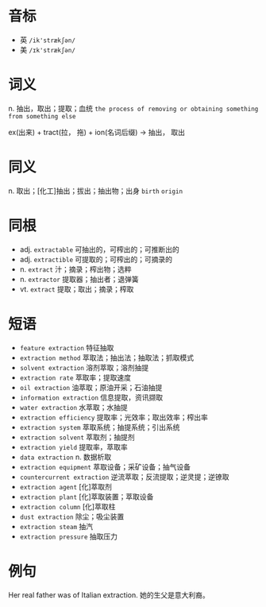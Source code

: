 # 音标

- 英 `/ik'strækʃən/`
- 美 `/ɪk'strækʃən/`

# 词义

n. 抽出，取出；提取；血统
`the process of removing or obtaining something from something else`



ex(出来) + tract(拉， 拖) + ion(名词后缀) → 抽出， 取出

# 同义

n. 取出；[化工]抽出；拔出；抽出物；出身
`birth` `origin`

# 同根

- adj. `extractable` 可抽出的，可榨出的；可推断出的
- adj. `extractible` 可提取的；可榨出的；可摘录的
- n. `extract` 汁；摘录；榨出物；选粹
- n. `extractor` 提取器；抽出者；退弹簧
- vt. `extract` 提取；取出；摘录；榨取

# 短语

- `feature extraction` 特征抽取
- `extraction method` 萃取法；抽出法；抽取法；抓取模式
- `solvent extraction` 溶剂萃取；溶剂抽提
- `extraction rate` 萃取率；提取速度
- `oil extraction` 油萃取；原油开采；石油抽提
- `information extraction` 信息提取，资讯撷取
- `water extraction` 水萃取；水抽提
- `extraction efficiency` 提取率；光效率；取出效率；榨出率
- `extraction system` 萃取系统；抽提系统；引出系统
- `extraction solvent` 萃取剂；抽提剂
- `extraction yield` 提取率，萃取率
- `data extraction` n. 数据析取
- `extraction equipment` 萃取设备；采矿设备；抽气设备
- `countercurrent extraction` 逆流萃取；反流提取；逆灵提；逆镣取
- `extraction agent` [化]萃取剂
- `extraction plant` [化]萃取装置；萃取设备
- `extraction column` [化]萃取柱
- `dust extraction` 除尘；吸尘装置
- `extraction steam` 抽汽
- `extraction pressure` 抽取压力

# 例句

Her real father was of Italian extraction.
她的生父是意大利裔。


